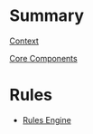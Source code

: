 # Summary

[Context](README.md)

[Core Components](core/components.md)

# Rules

- [Rules Engine](rules/engine.md)
